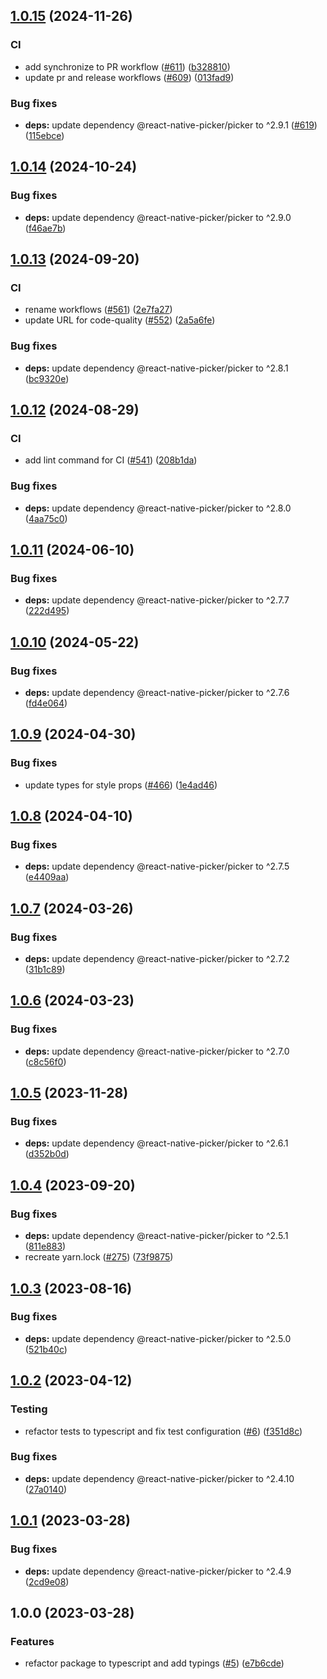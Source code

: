 ## [1.0.15](https://github.com/technology-studio/select-input-react-native/compare/v1.0.14...v1.0.15) (2024-11-26)


### CI

* add synchronize to PR workflow ([#611](https://github.com/technology-studio/select-input-react-native/issues/611)) ([b328810](https://github.com/technology-studio/select-input-react-native/commit/b3288107f27fb399095ef35ef896b018aaae0f9e))
* update pr and release workflows ([#609](https://github.com/technology-studio/select-input-react-native/issues/609)) ([013fad9](https://github.com/technology-studio/select-input-react-native/commit/013fad9fc19a2ba1a35a58a7c69ee055bf9027e4))


### Bug fixes

* **deps:** update dependency @react-native-picker/picker to ^2.9.1 ([#619](https://github.com/technology-studio/select-input-react-native/issues/619)) ([115ebce](https://github.com/technology-studio/select-input-react-native/commit/115ebceeda1a2b7461dd27ead4719cf3d8a74d65))

## [1.0.14](https://github.com/technology-studio/select-input-react-native/compare/v1.0.13...v1.0.14) (2024-10-24)


### Bug fixes

* **deps:** update dependency @react-native-picker/picker to ^2.9.0 ([f46ae7b](https://github.com/technology-studio/select-input-react-native/commit/f46ae7bbc5bc10b3d44de63e2e3e855a7ef6c8ab))

## [1.0.13](https://github.com/technology-studio/select-input-react-native/compare/v1.0.12...v1.0.13) (2024-09-20)


### CI

* rename workflows ([#561](https://github.com/technology-studio/select-input-react-native/issues/561)) ([2e7fa27](https://github.com/technology-studio/select-input-react-native/commit/2e7fa27194b8f7f7b9f8d85a7c041dfb582db507))
* update URL for code-quality ([#552](https://github.com/technology-studio/select-input-react-native/issues/552)) ([2a5a6fe](https://github.com/technology-studio/select-input-react-native/commit/2a5a6fed8179973dca51f88c92875f75e00858d3))


### Bug fixes

* **deps:** update dependency @react-native-picker/picker to ^2.8.1 ([bc9320e](https://github.com/technology-studio/select-input-react-native/commit/bc9320e59803f1545ebbc0526101bbfe1c575d28))

## [1.0.12](https://github.com/technology-studio/select-input-react-native/compare/v1.0.11...v1.0.12) (2024-08-29)


### CI

* add lint command for CI ([#541](https://github.com/technology-studio/select-input-react-native/issues/541)) ([208b1da](https://github.com/technology-studio/select-input-react-native/commit/208b1da19848d11d3c88a9ebe8d59c58dbdc4923))


### Bug fixes

* **deps:** update dependency @react-native-picker/picker to ^2.8.0 ([4aa75c0](https://github.com/technology-studio/select-input-react-native/commit/4aa75c026dbc8859f9abe7a7cc2918c45ada50c9))

## [1.0.11](https://github.com/technology-studio/select-input-react-native/compare/v1.0.10...v1.0.11) (2024-06-10)


### Bug fixes

* **deps:** update dependency @react-native-picker/picker to ^2.7.7 ([222d495](https://github.com/technology-studio/select-input-react-native/commit/222d4952b2b8a3f976687e11dace2cb1708cfbbe))

## [1.0.10](https://github.com/technology-studio/select-input-react-native/compare/v1.0.9...v1.0.10) (2024-05-22)


### Bug fixes

* **deps:** update dependency @react-native-picker/picker to ^2.7.6 ([fd4e064](https://github.com/technology-studio/select-input-react-native/commit/fd4e064332cb02c8e9942fa117a12a240fc13deb))

## [1.0.9](https://github.com/technology-studio/select-input-react-native/compare/v1.0.8...v1.0.9) (2024-04-30)


### Bug fixes

* update types for style props ([#466](https://github.com/technology-studio/select-input-react-native/issues/466)) ([1e4ad46](https://github.com/technology-studio/select-input-react-native/commit/1e4ad4670f607f3477eafb8fa4ae0fc0ebf0ba6e))

## [1.0.8](https://github.com/technology-studio/select-input-react-native/compare/v1.0.7...v1.0.8) (2024-04-10)


### Bug fixes

* **deps:** update dependency @react-native-picker/picker to ^2.7.5 ([e4409aa](https://github.com/technology-studio/select-input-react-native/commit/e4409aafbaeb4babcc548d8a8c3b95f0ade6367b))

## [1.0.7](https://github.com/technology-studio/select-input-react-native/compare/v1.0.6...v1.0.7) (2024-03-26)


### Bug fixes

* **deps:** update dependency @react-native-picker/picker to ^2.7.2 ([31b1c89](https://github.com/technology-studio/select-input-react-native/commit/31b1c89f021f52182dfc77a3641fd51b9d407296))

## [1.0.6](https://github.com/technology-studio/select-input-react-native/compare/v1.0.5...v1.0.6) (2024-03-23)


### Bug fixes

* **deps:** update dependency @react-native-picker/picker to ^2.7.0 ([c8c56f0](https://github.com/technology-studio/select-input-react-native/commit/c8c56f052c4e88766cc26c6364476b168aee441b))

## [1.0.5](https://github.com/technology-studio/select-input-react-native/compare/v1.0.4...v1.0.5) (2023-11-28)


### Bug fixes

* **deps:** update dependency @react-native-picker/picker to ^2.6.1 ([d352b0d](https://github.com/technology-studio/select-input-react-native/commit/d352b0d11ed54de7cf4ae2b2a1c48bde75a57ecc))

## [1.0.4](https://github.com/technology-studio/select-input-react-native/compare/v1.0.3...v1.0.4) (2023-09-20)


### Bug fixes

* **deps:** update dependency @react-native-picker/picker to ^2.5.1 ([811e883](https://github.com/technology-studio/select-input-react-native/commit/811e8836103fe7ea3c6b4643a1b3d1146811879f))
* recreate yarn.lock ([#275](https://github.com/technology-studio/select-input-react-native/issues/275)) ([73f9875](https://github.com/technology-studio/select-input-react-native/commit/73f98753ae18fc33e087ffe64aab4af091cc8fa2))

## [1.0.3](https://github.com/technology-studio/select-input-react-native/compare/v1.0.2...v1.0.3) (2023-08-16)


### Bug fixes

* **deps:** update dependency @react-native-picker/picker to ^2.5.0 ([521b40c](https://github.com/technology-studio/select-input-react-native/commit/521b40c04255df6bce7289df2432f15e79f0e6ba))

## [1.0.2](https://github.com/technology-studio/select-input-react-native/compare/v1.0.1...v1.0.2) (2023-04-12)


### Testing

* refactor tests to typescript and fix test configuration ([#6](https://github.com/technology-studio/select-input-react-native/issues/6)) ([f351d8c](https://github.com/technology-studio/select-input-react-native/commit/f351d8c9074e19f1dc6c1393b3eb8a929408d341))


### Bug fixes

* **deps:** update dependency @react-native-picker/picker to ^2.4.10 ([27a0140](https://github.com/technology-studio/select-input-react-native/commit/27a01401e1f83a87d3e6f42fbd75cacc3d0825f6))

## [1.0.1](https://github.com/technology-studio/select-input-react-native/compare/v1.0.0...v1.0.1) (2023-03-28)


### Bug fixes

* **deps:** update dependency @react-native-picker/picker to ^2.4.9 ([2cd9e08](https://github.com/technology-studio/select-input-react-native/commit/2cd9e081574a0fb7e489c41016b41b128faba80d))

## 1.0.0 (2023-03-28)


### Features

* refactor package to typescript and add typings ([#5](https://github.com/technology-studio/select-input-react-native/issues/5)) ([e7b6cde](https://github.com/technology-studio/select-input-react-native/commit/e7b6cde37ff2d984eac91a4cd9e0ceb46391006d))
